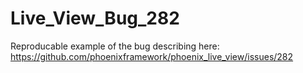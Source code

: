 # Live_View_Bug_282
Reproducable example of the bug describing here: https://github.com/phoenixframework/phoenix_live_view/issues/282
